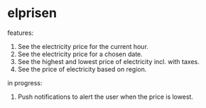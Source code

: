 # elprisen

features:

1. See the electricity price for the current hour.
2. See the electricity price for a chosen date.
3. See the highest and lowest price of electricity incl. with taxes.
4. See the price of electricity based on region.

in progress:

1. Push notifications to alert the user when the price is lowest.
